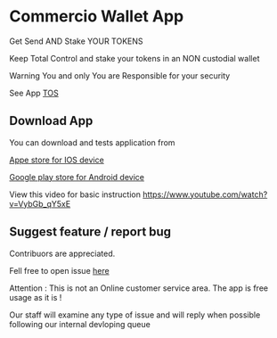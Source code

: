# Commercio Wallet App
Get Send AND Stake YOUR TOKENS

Keep Total Control and stake your tokens in an NON custodial wallet

Warning You and only You are Responsible for your security 

See App [TOS]( https://commerc.io/en/terms-of-service/)   


## Download App

You can download and tests application from 

[Appe store for IOS device](https://apps.apple.com/it/app/commerc-io/id1397387586)

[Google play store for Android device](https://play.google.com/store/apps/details?id=io.commerc.preview.one&hl=it&gl=US)


View this video for basic instruction https://www.youtube.com/watch?v=VybGb_qY5xE



## Suggest feature / report bug

Contribuors are appreciated. 

Fell free to open issue [here](https://github.com/commercionetwork/Commercio-Wallet-App/issues)  

Attention : This is not an Online customer service area. The app is free usage as it is !

Our staff will examine any type of issue and will reply when possible following our internal devloping queue
